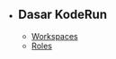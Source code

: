 - ## Dasar KodeRun
    - [Workspaces](/{{route}}/{{version}}/workspaces)
    - [Roles](/{{route}}/{{version}}/roles)
